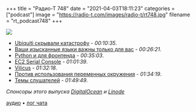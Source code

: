 +++
title = "Радио-Т 748"
date = "2021-04-03T18:11:23"
categories = ["podcast"]
image = "https://radio-t.com/images/radio-t/rt748.jpg"
filename = "rt_podcast748"
+++

![](https://radio-t.com/images/radio-t/rt748.jpg)

- [Ubiquiti скрывали катастрофу](https://www.theverge.com/2021/3/31/22360409/ubiquiti-networking-data-breach-response-whistleblower-cybersecurity-incident) - *00:10:35*.
- [Ваши изысканные языки важны только для вас](https://georgestocker.com/2021/03/28/no-one-gives-a-shit-what-programming-language-you-use/) - *00:26:21*.
- [Python и для фронтенда](https://blog.bitsrc.io/using-python-for-frontend-f90a0f8d51ae?gi=654260d225b2) - *00:35:03*.
- [EC2 Serial Console](https://aws.amazon.com/blogs/aws/troubleshoot-boot-and-networking-issues-with-new-ec2-serial-console/) - *01:01:39*.
- [Vilicus](https://github.com/edersonbrilhante/vilicus) - *01:32:18*.
- [Против использования переменных окружения](https://nibblestew.blogspot.com/2021/03/never-use-environment-variables-for.html) - *01:34:19*.
- [Темы слушателей](https://radio-t.com/p/2021/03/30/prep-748/) - *01:49:49*.

*Спонсоры этого выпуска [DigitalOcean](https://do.co/radiot) и [Linode](http://linode.com/radiot)*


[аудио](https://cdn.radio-t.com/rt_podcast748.mp3) • [лог чата](https://chat.radio-t.com/logs/radio-t-748.html)
<audio src="https://cdn.radio-t.com/rt_podcast748.mp3" preload="none"></audio>
